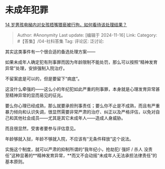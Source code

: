 # 未成年犯罪
[14 岁男孩电梯内对女孩捂嘴猥亵被行拘，如何看待该处理结果？](https://www.zhihu.com/question/3095569877/answer/32559074527)

> Author: #Anonymity
> Last update: [编辑于 2024-11-16]
> Link:
> Category: #【答集】/04-社科答集 
> Tag: 
> 评论区:
> 泛讨论:

其实这类事件有一个很合适的备选处理方案——

如果未成年人确定犯有刑事罪而因为年龄限制不能处罚，那么可以按照“精神发育异常”处理，安排强制入院治疗。

不留案底是可以的，但是要留下“病底”。

这没什么牵强的——这么小的年纪犯如此严重的刑事罪，本身就是心理发育异常甚至精神异常的显而易见的征兆。

要么你心理已经成熟，那么就要承担刑事责任；要么你不止是不成熟，而且有严重暴力倾向和认识失调，很显然需要非常严肃的治疗、纠正以及严格评估，以免对自己和其他社会成员——尤其是其它未成年人——造成人身威胁。

而且很显然，受害者要参与评估意见。

年龄够就入狱，年龄不够就入院，不应该有“无条件释放”这个说法。

实施这个制度，就可以严肃的抑制所谓的“我年纪小，抢劫犯/ 强奸 / 杀人 没责任”这种显著的**精神发育异常，**而又不会动摇“未成年人无法承担法律责任”的基本原则。